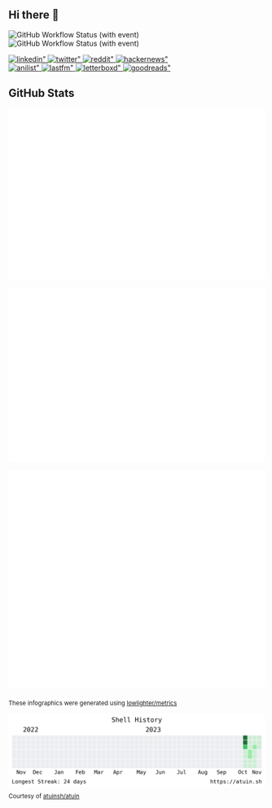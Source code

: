 ## Hi there 👋

![GitHub Workflow Status (with event)](https://img.shields.io/github/actions/workflow/status/PrayagS/PrayagS/metrics.yml?style=plastic&label=GitHub%20metrics)
![GitHub Workflow Status (with event)](https://img.shields.io/github/actions/workflow/status/PrayagS/PrayagS/shell-activity.yml?style=plastic&label=Shell%20activity%20graph)

<a href="https://linkedin.com/in/prayag-savsani" target="_blank">
<img src=https://img.shields.io/badge/linkedin-%231E77B5.svg?&style=flat&logo=linkedin&logoColor=white alt=linkedin" />
</a>
<a href="https://twitter.com/PrayagSavsani" target="_blank">
<img src=https://img.shields.io/badge/twitter-%2300acee.svg?&style=flat&logo=twitter&logoColor=white alt=twitter" />
</a>
<a href="http://reddit.com/u/PrayagS/" target="_blank">
<img src=https://img.shields.io/reddit/user-karma/combined/PrayagS?style=flat&logo=reddit&logoColor=%23FF4500&labelColor=%23FFFFFF&color=%23FF4500 alt=reddit" />
</a>
<a href="https://news.ycombinator.com/user?id=PrayagS" target="_blank">
<img src=https://img.shields.io/hackernews/user-karma/PrayagS?style=flat&logo=ycombinator&logoColor=%23f0652f&labelColor=%23ffffff&color=%23f0652f alt=hackernews" />
</a>
<br>
<a href="https://anilist.co/user/Prayagmatic/" target="_blank">
<img src=https://img.shields.io/badge/%20Prayagmatic-%2520?logo=anilist&logoColor=%2302A9FF&color=%23ffffff alt=anilist" />
</a>
<a href="https://www.last.fm/user/PrayagS527" target="_blank">
<img src=https://img.shields.io/badge/%20PrayagS527-%2520?logo=lastdotfm&logoColor=%23ffffff&color=%23d51007 alt=lastfm" />
</a>
<a href="https://letterboxd.com/Prayagmatic/" target="_blank">
<img src=https://img.shields.io/badge/%20Prayagmatic-%2520?logo=letterboxd&logoColor=%23202830&color=%23ffffff alt=letterboxd" />
</a>
<a href="https://www.goodreads.com/user/show/170988088-prayagmatic" target="_blank">
<img src=https://img.shields.io/badge/%20Prayagmatic-%2520?logo=goodreads&logoColor=%2375420e&color=%23e9e5cd alt=goodreads" />
</a>

## GitHub Stats

![](./col1.metrics.svg)

![](./followup.metrics.svg)

![](./col2.metrics.svg)

<sub>These infographics were generated using [lowlighter/metrics](https://github.com/lowlighter/metrics)</sub>

![](./shell-activity-graph.png)
<sub>Courtesy of [atuinsh/atuin](https://github.com/atuinsh/atuin)</sub>
